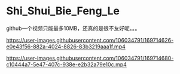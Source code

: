 # Shi_Shui_Bie_Feng_Le

github一个视频只能最多10MB，还真的是很不友好呢。。。

https://user-images.githubusercontent.com/106034791/169714626-e0e43f56-882a-4024-8826-83b3219aaa1f.mp4

https://user-images.githubusercontent.com/106034791/169714680-c10444a7-5e47-407c-938e-e2b32a79e10c.mp4

